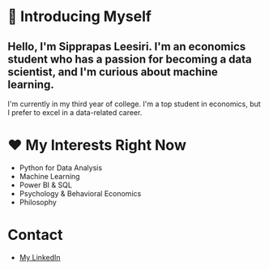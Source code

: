 # :wave: Introducing Myself
## Hello, I'm Sipprapas Leesiri. I'm an economics student who has a passion for becoming a data scientist, and I'm curious about machine learning.
I'm currently in my third year of college. I'm a top student in economics, but I prefer to excel in a data-related career.
# :heart: My Interests Right Now
- Python for Data Analysis
- Machine Learning
- Power BI & SQL
- Psychology & Behavioral Economics
- Philosophy
# Contact
- [My LinkedIn](linkedin.com/in/sipprapas-leesiri)
